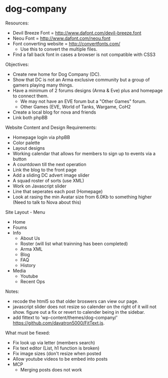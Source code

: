 dog-company
===========
Resources:
- Devil Breeze Font = http://www.dafont.com/devil-breeze.font
- Neou Font = http://www.dafont.com/neou.font
- Font converting website = http://convertfonts.com/
  - Use this to convert the multiple files.
- Find a fall back font in cases a browser is not compatible with CSS3

Objectives:
- Create new home for Dog Company (DC).
- Show that DC is not an Arma exclusive community but a group of gamers playing many things.
- Have a minimum of 2 forums designs (Arma & Eve) plus and homepage to connect them.
  - We may not have an EVE forum but a "Other Games" forum.
  - Other Games (EVE, World of Tanks, Wargame, CoH2
- Create a local blog for nova and friends
- Link both phpBB

Website Content and Design Requirements:
- Homepage login via phpBB
- Color palette
- Layout designs
- Working calendar that allows for members to sign up to events via a button
- A countdown till the next operation
- Link the blog to the front page
- Add a sliding DC advert image slider
- A squad roster of sorts (use XML)
- Work on Javascript slider
- Line that seperates each post (Homepage)
- Look at rasing the min Avatar size from 6.0Kb to something higher (Need to talk to Nova about this)

Site Layout - Menu
- Home
- Foums
- Info
  - About Us
  - Roster (will list what trainning has been completed)
  - Arma XML
  - Blog
  - FAQ
  - History
- Media
  - Youtube
  - Recent Ops


Notes:
- recode the html5 so that older broswers can view our page.
- javascript slider does not resize so calender on the right of it will not show. figure out a fix or revert to calender being in the sidebar.
- add fittext to 'wp-content/themes/dog-company/' https://github.com/davatron5000/FitText.js.

What must be fiexed:
- Fix look up via letter (members search)
- Fix text editor (List, h1 function is broken)
- Fix image sizes (don't resize when posted
- Allow youtube videos to be embed into posts
- MCP
  - Merging posts does not work

